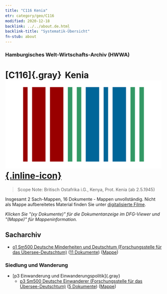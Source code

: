 ```yaml
---
title: "C116 Kenia"
etr: category/geo/C116
modified: 2020-12-18
backlink: ../../about.de.html
backlink-title: "Systematik-Übersicht"
fn-stub: about
---
```


### Hamburgisches Welt-Wirtschafts-Archiv (HWWA)
# [C116]{.gray}&#8201; Kenia&#160; [![Wikidata item](/images/Wikidata-logo.svg){.inline-icon}](http://www.wikidata.org/entity/Q114)


> Scope Note: Britisch Ostafrika i.G., Kenya, Prot. Kenia (ab 2.5.1945)



Insgesamt 2 Sach-Mappen, 16 Dokumente - Mappen unvollständig.
Nicht als Mappe aufbereitetes Material finden Sie unter [digitalisierte Filme](/film/h1_sh).

_Klicken Sie "(xy Dokumente)" für die Dokumentanzeige im DFG-Viewer und "(Mappe)" für Mappeninformation._

## Sacharchiv



  - [o1 Sm500 Deutsche Minderheiten und Deutschtum (Forschungsstelle für das Übersee-Deutschtum)](../../../subject/about.de.html#o1_Sm500) (<a href="https://dfg-viewer.de/show/?tx_dlf[id]=https://pm20.zbw.eu/mets/sh/1414xx/141475/1459xx/145911/public.mets.de.xml" target="_blank">11 Dokumente</a>) ([Mappe](http://purl.org/pressemappe20/folder/sh/141475,145911))

### Siedlung und Wanderung

- [p3 Einwanderung und Einwanderungspolitik]{.gray}
  - [p3 Sm500 Deutsche Einwanderer (Forschungsstelle für das Übersee-Deutschtum)](../../../subject/about.de.html#p3_Sm500) (<a href="https://dfg-viewer.de/show/?tx_dlf[id]=https://pm20.zbw.eu/mets/sh/1414xx/141475/1459xx/145921/public.mets.de.xml" target="_blank">5 Dokumente</a>) ([Mappe](http://purl.org/pressemappe20/folder/sh/141475,145921))


